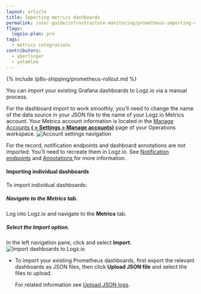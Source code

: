 ```yaml
---
layout: article
title: Importing metrics dashboards   
permalink: /user-guide/infrastructure-monitoring/prometheus-importing-dashbds.html
flags:
  logzio-plan: pro 
tags:
  - metrics integrations
contributors:
  - yberlinger
  - yotamloe
---
```


{% include /p8s-shipping/prometheus-rollout.md %}


You can import your existing Grafana dashboards to Logz.io via a manual process.
 
For the dashboard import to work smoothly, you'll need to change the name of the data source in your JSON file to the name of your Logz.io Metrics account. 
Your Metrics account information is located in the <a href ="https://app.logz.io/#/dashboard/settings/manage-accounts" target="_blank">Manage Accounts **(<i class="li li-gear"></i> > Settings > Manage accounts)**</a> page of your Operations workspace. ![Account settings navigation](https://dytvr9ot2sszz.cloudfront.net/logz-docs/grafana/p8s-account-token00.png)

For the record, notification endpoints and dashboard annotations are not imported: You'll need to recreate them in Logz.io.  See [Notification endpoints](/user-guide/integrations/endpoints.html) and [Annotations ](/user-guide/infrastructure-monitoring/annotations/)for more information. 

#### Importing individual dashboards

<div class="tasklist">

To import individual dashboards: 

##### Navigate to the Metrics tab.

Log into Logz.io and navigate to the **Metrics** tab.

##### Select the Import option.
In the left navigation pane, click <i class="fas fa-plus"></i> and select **Import**.
![Import dashboards to Logz.io](https://dytvr9ot2sszz.cloudfront.net/logz-docs/metrics-prometheus/import-dash-prometheus.png)

  - To import your existing Prometheus dashboards, first export the relevant dashboards as JSON files, then click **Upload JSON file** and select the files to upload. 
    
    For related information see [Upload JSON logs]({{site.baseurl}}/shipping/log-sources/json-uploads). 
  <!-- - To import dashboards from Grafana.com, enter the relevant dashboard URL or ID in **Import via grafana.com** and **Load** them. --> 
  <!-- As of 14 March, the ability to use the Import via grafana.com is not available in the product interface-->
</div>


